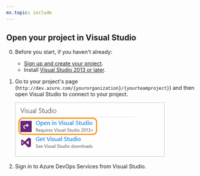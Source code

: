 ```yaml
---
ms.topic: include
---
```


##	Open your project in Visual Studio

0. Before you start, if you haven't already:

   * [Sign up and create your project](../../../organizations/accounts/create-organization.md).
   * Install [Visual Studio 2013 or later](https://visualstudio.microsoft.com/downloads).

1. Go to your project's page 
   (```http://dev.azure.com/{yourorganization}/{yourteamproject}```)
   and then open Visual Studio to connect to your project.

	![On your project overview page, click Open in Visual Studio](../../../_shared/_img/GoHomeOpenInVisualStudio.png)

2. Sign in to Azure DevOps Services from Visual Studio. 